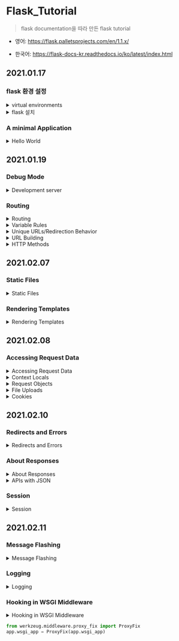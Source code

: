 # Flask_Tutorial

> flask documentation을 따라 만든 flask tutorial

- 영어: 
<https://flask.palletsprojects.com/en/1.1.x/>

- 한국어: 
<https://flask-docs-kr.readthedocs.io/ko/latest/index.html>

## 2021.01.17

### flask 환경 설정

<details>

<summary>virtual environments</summary>

- 프로젝트 디렉토리 내부에 가상환경 설치

- py -m venv venv

- . venv/Scripts/activate

  - 가상환경 실행
  
  - 가상환경 중단 시 deactivate
  
</details>

<details>

<summary>flask 설치</summary>

- 가상환경 실행 후 flask 설치

- pip install Flask

- pip install -U <https://github.com/pallets/flask/archive/master.tar.gz>
  
</details>

### A minimal Application

<details>

<summary>Hello World</summary>

```python
from flask import Flask
app = Flask(__name__)

@app.route('/')
def hello_world():
    return 'Hello, World!'
```

1. import Flask class

> from flask import Flask

- Flask class의 instance가 WSGI application으로 작동

- WSGI (Web Server Gateway Interface)

  - 파이썬에서 application이 web server와 통신하기 위한 interface

  - server, app 양단으로 나뉘어져 있음
  
    - server - Nginx, Apache

    - app - python script

  - WSGI request 처리를 위해서는 server에서 환경정보와 콜백함수를 app에 제공해야함

  - app은 그 요청을 처리하고 콜백함수를 통해 server에 응답

  > request -> web server -> WSGI Server (middleware) -> WSGI web application (Django, flask)

2. Flask instance 생성

> app - Flast(__name__)

- \_\_name__: application module이나 package의 이름

  - \_\_main__: main module에서 사용시 가지는 이름

- Flask가 템플릿이나 파일들의 위치를 알 수 있도록한다.

3. route()

> @app.route('/')

- 함수 시작이 될 URL을 매핑시켜준다.

4. 함수 선언

> def hello_world():
>
> return 'Hello, World!'

- '/' url에서 호출될 함수 선언

5. 서버 실행

- FLASK_APP 설정

  - export FLASK_APP=hello.py

- FLASK 서버 실행

  - flask run

</details>

## 2021.01.19

### Debug Mode

<details>

<summary>Development server</summary>

```shell
export FLASK_ENV=development
flask run
```

- FLASK_ENV: environment variable

  - development

1. activates the debugger

2. activates the automatic reloader

3. enables the devbug mode on the Flask application

※ development server guide: <https://flask.palletsprojects.com/en/1.1.x/server/#server>

</details>

### Routing

<details>

<summary>Routing</summary>

- hello2.py

```python
@app.route('/')
def index():
    return 'Index Page'

@app.route('/hello')
def hello():
    return 'Hello, World'
```

</details>

<details>

<summary>Variable Rules</summary>

```python
from markupsafe import escape

@app.route('/user/<username>')
def show_user_profile(username):
    # show the user profile for that user
    return 'User %s' % escape(username)

@app.route('/post/<int:post_id>')
def show_post(post_id):
    # show the post with the given id, the id is an integer
    return 'Post %d' % post_id

@app.route('/path/<path:subpath>')
def show_subpath(subpath):
    # show the subpath after /path/
    return 'Subpath %s' % escape(subpath)
```

- URL에 varaible section을 더할수 있다.

- <variable_name>을 URL에 사용시 variable_name을 argument로 수신하게 된다.

- <converte:variable_name>: converter를 option으로 사용가능

  - converter types: string(default), int, float, path, uuid

</details>

<details>

<summary>Unique URLs/Redirection Behavior</summary>

```python
@app.route('/projects/')
def projects():
    return 'The project page'

@app.route('/about')
def about():
    return 'The about page'
```

- '/projects/'의 경우 마지막 '/'없이 '/projects'로 접근시 '/prjects/로 redirect

- '/about'의 경우 '/about/'으로 접속시 404 Not Found 발생

</details>

<details>

<summary>URL Building</summary>

- url_for()

  - 첫번째 argument로 함수의 이름을 입력받는다.

  - keyword argument를 option으로 추가입력.

```python
from flask import Flask, url_for
from markupsafe import escape

app = Flask(__name__)

@app.route('/')
def index():
    return 'index'

@app.route('/login')
def login():
    return 'login'

@app.route('/user/<username>')
def profile(username):
    return '{}\'s profile'.format(escape(username))

with app.test_request_context():
    print(url_for('index'))
    print(url_for('login'))
    print(url_for('login', next='/'))
    print(url_for('profile', username='John Doe'))
```

</details>

<details>

<summary>HTTP Methods</summary>

```python
from flask import request

@app.route('/login', methods=['GET', 'POST'])
def login():
    if request.method == 'POST':
        return do_the_login()
    else:
        return show_the_login_form()
```

- route()의 default method는 GET

- route()의 argument로 GET, POST 사용

</details>

## 2021.02.07

### Static Files

<details>

<summary>Static Files</summary>

- static file 사용 시 패키지 내부에 static 폴더 생성하고 static file들을 위치시켜 사용한다.

```python
url_for('static', filename='style.css')
```

</details>

### Rendering Templates

<details>

<summary>Rendering Templates</summary>

- Flask는 Jinja2 Template을 자동으로 설정한다. (<https://jinja.palletsprojects.com/en/2.11.x/>)

- render_template()

  - template rendering시 사용하는 method

  - flask.render_template(template_name_or_list, **context)

    - tamplate_name_or_list: 사용하려는 템플릿 이름

    - context: template context에서 사용할 변수

  - <https://flask.palletsprojects.com/en/1.1.x/api/#flask.render_template>

  ```python
  from flask import render_template

  @app.route('/hello/')
  @app.route('/hello/<name>')
  def hello(name=None):
      return render_template('hello.html', name=name)
  ```

  - flask는 templates 폴더에서 hello.html을 찾는다.

  - hello.html template의 name 변수에 hello함수에서의 name 값 사용

- get_flashed_messages()

  - <https://flask.palletsprojects.com/en/1.1.x/api/#flask.get_flashed_messages>

  - template안에서 request, session, g object 접근하여 사용 가능

</details>

## 2021.02.08

### Accessing Request Data

<details>

<summary>Accessing Request Data</summary>

- request 객체 - 전역객체

</details>

<details>

<summary>Context Locals</summary>

</details>

<details>

<summary>Request Objects</summary>

```python
from flask import request

@app.route('/login', methods=['POST', 'GET'])
def login():
    error = None
    if request.method == 'POST':
        if valid_login(request.form['username'],
                       request.form['password']):
            return log_the_user_in(request.form['username'])
        else:
            error = 'Invalid username/password'
    # the code below is executed if the request method
    # was GET or the credentials were invalid
    return render_template('login.html', error=error)
```

- method 속성으로 request method 접근 가능

- form 속성으로 사용해서 data 사용

- key가 존재하지 않는 data 접근 시 key error -> HTTP 400 (Bad Request) 발생

```python
searchword = request.args.get('key', '')
```

- args 속성을 통해서 url parameter에 접근 가능

</details>

<details>

<summary>File Uploads</summary>

- files attribute를 통해서 file data 접근 가능

- upload된 각 파일들은 그 dictionary안에 저장되어 있다.

- save() method를 이용해서 서버 시스템에 저장가능

  - save(file_path)

```python
from flask import request

@app.route('/upload', methods=['GET', 'POST'])
def upload_file():
    if request.method == 'POST':
        f = request.files['the_file']
        f.save('/var/www/uploads/uploaded_file.txt')
```

- filenames attribute를 통해서 file 이름 접근

```python
from flask import request
from werkzeug import secure_filename

@app.route('/upload', methods=['GET', 'POST'])
def upload_file():
    if request.method == 'POST':
        f = request.files['the_file']
        f.save('/var/www/uploads/' + secure_filename(f.filename))
```

</details>

<details>

<summary>Cookies</summary>

- cookies attribute를 통해서 cookies 접근

- set_cookie(): response 객체의 cookie를 설정

- read cookies

```python
from flask import request

@app.route('/')
def index():
    username = request.cookies.get('username')
    # use cookies.get(key) instead of cookies[key] to not get a
    # KeyError if the cookie is missing.
```

- write cookies

```python
from flask import make_response

@app.route('/')
def index():
    resp = make_response(render_template(...))
    resp.set_cookie('username', 'the username')
    return resp
```

</details>

## 2021.02.10

### Redirects and Errors

<details>

<summary>Redirects and Errors</summary>

- redirect(): 다른 엔드포인트로 redirect

- abort(): 에러코드와 함께 요청을 중단

```python
from flask import abort, redirect, url_for

# root url로 접근시 /login으로 redirect
@app.route('/')
def index():
    return redirect(url_for('login'))

# /login 접근시 에러코드 401로 요청중단
@app.route('/login')
def login():
    abort(401)
    # this_is_never_executed()
```

- errorhandler(): errorhandler 데코레이터를 사용하여 에러페이지 변경

```python
from flask import render_template

@app.errorhandler(404)
def page_not_found(error):
    return render_template('page_not_found.html'), 404
    # render_template 뒤의 404는 페이지의 상태코드가 404가 되어야한다는 것을 flask에 말해준다. 기본적으로 200으로 설정되어있다. (200, OK)
```

</details>

### About Responses

<details>

<summary>About Responses</summary>

- view function의 return value는 자동으로 response 객체로 변환된다.

- return value가 string인 경우 200 OK 상태코드와 test/html mimtype


```python
@app.errorhandler(404)
def not_found(error):
    resp = make_response(render_template('error.html'), 404)
    resp.headers['X-Something'] = 'A value'
    return resp
```

</details>

<details>

<summary>APIs with JSON</summary>

- response 포맷으로 JSON 형식을 사용

```python
def me_api():
    user = get_current_user()
    return {
        "username": user.username,
        "theme": user.theme,
        "image": url_for("user_image", filename=user.image),
    }
```

</details>

### Session

<details>

<summary>Session</summary>

- Session 객체

  - Session 사용을 위해서는 비밀키 사용 필요

  - 비밀키를 모르면 cookie를 조회만 가능. 변경은 불가능.

```python
from flask import Flask, session, redirect, url_for, escape, request

app = Flask(__name__)

@app.route('/')
def index():
    if 'username' in session:
        return 'Logged in as %s' % escape(session['username'])
    return 'You are not logged in'

@app.route('/login', methods=['GET', 'POST'])
def login():
    if request.method == 'POST':
        session['username'] = request.form['username']
        return redirect(url_for('index'))
    return '''
        <form action="" method="post">
            <p><input type=text name=username>
            <p><input type=submit value=Login>
        </form>
    '''

@app.route('/logout')
def logout():
    # remove the username from the session if it's there
    session.pop('username', None)
    return redirect(url_for('index'))

# set the secret key.  keep this really secret:
app.secret_key = 'A0Zr98j/3yX R~XHH!jmN]LWX/,?RT'
```

</details>

## 2021.02.11

### Message Flashing

<details>

<summary>Message Flashing</summary>

- flashing system은 request의 끝과 그 바로 다음 request에 접근할 떄 메시지를 기록할 수 있도록 한다.

- flash(): 메세지를 flash

- get_flashed_messages(): 메세지를 가져오기 위해서 템플릿에서 사용할 수 있는 메소드

- <https://flask-docs-kr.readthedocs.io/ko/latest/patterns/flashing.html#message-flashing-pattern>

</details>

### Logging

<details>

<summary>Logging</summary>

- logger를 사용해서 로그 출력

```python
app.logger.debug('A value for debugging')
app.logger.warning('A warning occurred (%d apples)', 42)
app.logger.error('An error occurred')
```

</details>

### Hooking in WSGI Middleware

<details>

<summary>Hooking in WSGI Middleware<summary>

```python
from werkzeug.middleware.proxy_fix import ProxyFix
app.wsgi_app = ProxyFix(app.wsgi_app)
```

</details>
